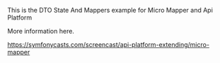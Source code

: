 
This is the DTO State And Mappers example for Micro Mapper and Api Platform

More information here.

https://symfonycasts.com/screencast/api-platform-extending/micro-mapper